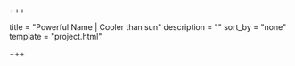 +++

title = "Powerful Name | Cooler than sun"
description = ""
sort_by = "none"
template = "project.html"

+++
